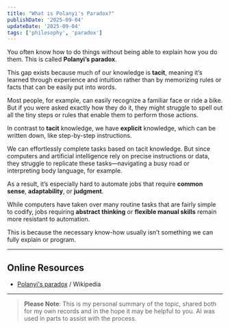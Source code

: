 ```yaml
---
title: "What is Polanyi's Paradox?"
publishDate: '2025-09-04'
updateDate: '2025-09-04'
tags: ['philosophy', 'paradox']
---
```


You often know how to do things without being able to explain how you do them. This is called **Polanyi’s paradox**.

This gap exists because much of our knowledge is **tacit**, meaning it’s learned through experience and intuition rather than by memorizing rules or facts that can be easily put into words.

Most people, for example, can easily recognize a familiar face or ride a bike. But if you were asked exactly how they do it, they might struggle to spell out all the tiny steps or rules that enable them to perform those actions.

In contrast to **tacit** knowledge, we have **explicit** knowledge, which can be written down, like step-by-step instructions.

We can effortlessly complete tasks based on tacit knowledge. But since computers and artificial intelligence rely on precise instructions or data, they struggle to replicate these tasks—navigating a busy road or interpreting body language, for example.

As a result, it’s especially hard to automate jobs that require **common sense**, **adaptability**, or **judgment**.

While computers have taken over many routine tasks that are fairly simple to codify, jobs requiring **abstract thinking** or **flexible manual skills** remain more resistant to automation.

This is because the necessary know-how usually isn’t something we can fully explain or program.

---

## Online Resources

- [Polanyi's paradox](https://en.wikipedia.org/wiki/Polanyi%27s_paradox) / Wikipedia

---

> **Please Note**: This is my personal summary of the topic, shared both for my own records and in the hope it may be helpful to you. AI was used in parts to assist with the process.

